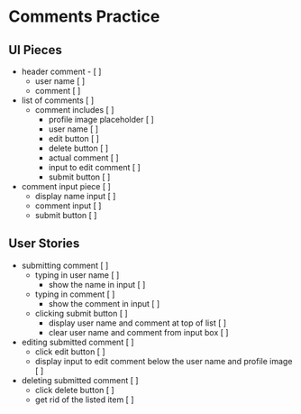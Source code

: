# Comments Practice

## UI Pieces

- header comment - [ ]
   - user name [ ]
   - comment [ ]
- list of comments [ ]
   - comment includes [ ]
      - profile image placeholder [ ]
      - user name [ ]
      - edit button [ ]
      - delete button [ ]
      - actual comment [ ]
      - input to edit comment [ ]
      - submit button [ ]
- comment input piece [ ]
   - display name input [ ]
   - comment input [ ]
   - submit button [ ]

## User Stories

- submitting comment [ ]
  - typing in user name [ ]
    - show the name in input [ ]
  - typing in comment [ ]
     - show the comment in input [ ]
  - clicking submit button [ ]
     - display user name and comment at top of list [ ]
     - clear user name and comment from input box [ ]
- editing submitted comment [ ]
  - click edit button [ ]
  - display input to edit comment below the user name and profile image [ ]
- deleting submitted comment [ ]
   - click delete button [ ]
   - get rid of the listed item [ ]
